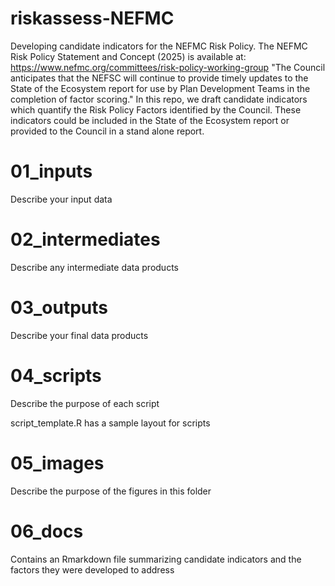 # riskassess-NEFMC

Developing candidate indicators for the NEFMC Risk Policy.
The NEFMC Risk Policy Statement and Concept (2025) is available at: https://www.nefmc.org/committees/risk-policy-working-group
"The Council anticipates that the NEFSC will continue to provide timely updates to the State of the Ecosystem report for use by Plan Development Teams in the completion of factor scoring."
In this repo, we draft candidate indicators which quantify the Risk Policy Factors identified by the Council.
These indicators could be included in the State of the Ecosystem report or provided to the Council in a stand alone report.

# 01_inputs

Describe your input data

# 02_intermediates

Describe any intermediate data products

# 03_outputs

Describe your final data products

# 04_scripts

Describe the purpose of each script

script_template.R has a sample layout for scripts

# 05_images

Describe the purpose of the figures in this folder

# 06_docs

Contains an Rmarkdown file summarizing candidate indicators and the factors they were developed to address